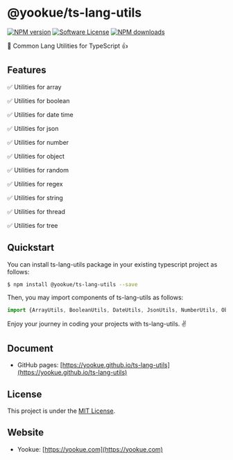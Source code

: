 # @yookue/ts-lang-utils

[![NPM version](https://img.shields.io/npm/v/@yookue/ts-lang-utils.svg?style=flat)](https://npmjs.org/package/@yookue/ts-lang-utils)
[![Software License](https://img.shields.io/badge/license-MIT-brightgreen.svg?style=flat)](LICENSE.txt)
[![NPM downloads](http://img.shields.io/npm/dm/@yookue/ts-lang-utils.svg?style=flat)](https://npmjs.org/package/@yookue/ts-lang-utils)

🏅 Common Lang Utilities for TypeScript 👍

## Features

✅ Utilities for array

✅ Utilities for boolean

✅ Utilities for date time

✅ Utilities for json

✅ Utilities for number

✅ Utilities for object

✅ Utilities for random

✅ Utilities for regex

✅ Utilities for string

✅ Utilities for thread

✅ Utilities for tree

## Quickstart

You can install ts-lang-utils package in your existing typescript project as follows:

```bash
$ npm install @yookue/ts-lang-utils --save
```

Then, you may import components of ts-lang-utils as follows:

```jsx | pure
import {ArrayUtils, BooleanUtils, DateUtils, JsonUtils, NumberUtils, ObjectUtils, RandomUtils, RegexUtils, StringUtils, ThreadUtils, TreeUtils} from '@yookue/ts-lang-utils';
```

Enjoy your journey in coding your projects with ts-lang-utils. ✌️

## Document

- GitHub pages: [https://yookue.github.io/ts-lang-utils](https://yookue.github.io/ts-lang-utils)

## License

This project is under the [MIT License](https://mit-license.org/).

## Website

- Yookue: [https://yookue.com](https://yookue.com)
